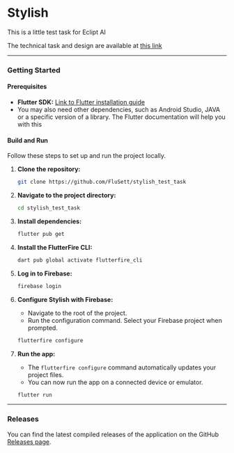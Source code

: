# Stylish

This is a little test task for Eclipt AI

The technical task and design are available at [this link](https://www.figma.com/design/nMisKpKLOZLnJsUHQVn0ow/Eclipt-Test-Task?m=auto&t=716MVrBU9bnJP6Sv-6)

---

### **Getting Started**

#### **Prerequisites**

* **Flutter SDK:** [Link to Flutter installation guide](https://flutter.dev/docs/get-started/install)
* You may also need other dependencies, such as Android Studio, JAVA or a specific version of a library. The Flutter documentation will help you with this

#### **Build and Run**

Follow these steps to set up and run the project locally.

1.  **Clone the repository:**
    ```bash
    git clone https://github.com/FluSett/stylish_test_task
    ```

2.  **Navigate to the project directory:**
    ```bash
    cd stylish_test_task
    ```

3.  **Install dependencies:**
    ```bash
    flutter pub get
    ```

4.  **Install the FlutterFire CLI:**
    ```bash
    dart pub global activate flutterfire_cli
    ```

5.  **Log in to Firebase:**
    ```bash
    firebase login
    ```

6.  **Configure Stylish with Firebase:**
    * Navigate to the root of the project.
    * Run the configuration command. Select your Firebase project when prompted.

    ```bash
    flutterfire configure
    ```

7.  **Run the app:**
    * The `flutterfire configure` command automatically updates your project files.
    * You can now run the app on a connected device or emulator.

    ```bash
    flutter run
    ```

---

### **Releases**

You can find the latest compiled releases of the application on the GitHub [Releases page](https://github.com/FluSett/stylish_test_task/releases).